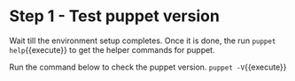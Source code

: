 # Step 1 - Test puppet version

Wait till the environment setup completes. Once it is done, the run 
`puppet help`{{execute}} to get the helper commands for puppet.

Run the command below to check the puppet version.
`puppet -V`{{execute}}

